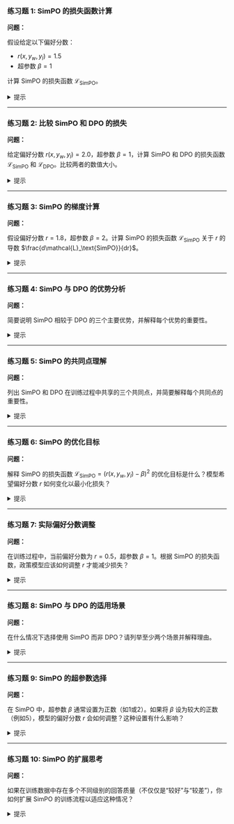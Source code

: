 

### 练习题 1: SimPO 的损失函数计算

**问题：**

假设给定以下偏好分数：

- $r(x, y_w, y_l) = 1.5$
- 超参数 $\beta = 1$

计算 SimPO 的损失函数 $\mathcal{L}_\text{SimPO}$。

<details>
<summary>提示</summary>

使用 SimPO 的损失函数定义：

$$
\mathcal{L}_\text{SimPO} = (r(x, y_w, y_l) - \beta)^2
$$

代入数值：

$$
\mathcal{L}_\text{SimPO} = (1.5 - 1)^2 = 0.25
$$

</details>

---

### 练习题 2: 比较 SimPO 和 DPO 的损失

**问题：**

给定偏好分数 $r(x, y_w, y_l) = 2.0$，超参数 $\beta = 1$，计算 SimPO 和 DPO 的损失函数 $\mathcal{L}_\text{SimPO}$ 和 $\mathcal{L}_\text{DPO}$。比较两者的数值大小。

<details>
<summary>提示</summary>

**SimPO 的损失：**

$$
\mathcal{L}_\text{SimPO} = (2.0 - 1)^2 = 1
$$

**DPO 的损失：**

$$
\mathcal{L}_\text{DPO} = -\log(\sigma(2.0))
$$

计算 $\sigma(2.0)$：

$$
\sigma(2.0) = \frac{1}{1 + e^{-2}} \approx 0.8808
$$

因此，

$$
\mathcal{L}_\text{DPO} = -\log(0.8808) \approx 0.1269
$$

**比较：**

$$
\mathcal{L}_\text{SimPO} = 1 \quad \text{和} \quad \mathcal{L}_\text{DPO} \approx 0.1269
$$

SimPO 的损失更大。

</details>

---

### 练习题 3: SimPO 的梯度计算

**问题：**

假设偏好分数 $r = 1.8$，超参数 $\beta = 2$。计算 SimPO 的损失函数 $\mathcal{L}_\text{SimPO}$ 关于 $r$ 的导数 $\frac{d\mathcal{L}_\text{SimPO}}{dr}$。

<details>
<summary>提示</summary>

SimPO 的损失函数：

$$
\mathcal{L}_\text{SimPO} = (r - \beta)^2
$$

对 $r$ 求导：

$$
\frac{d\mathcal{L}_\text{SimPO}}{dr} = 2(r - \beta)
$$

代入数值：

$$
\frac{d\mathcal{L}_\text{SimPO}}{dr} = 2(1.8 - 2) = 2(-0.2) = -0.4
$$

</details>

---

### 练习题 4: SimPO 与 DPO 的优势分析

**问题：**

简要说明 SimPO 相较于 DPO 的三个主要优势，并解释每个优势的重要性。

<details>
<summary>提示</summary>

**1. 计算更简单：**

- **解释**：SimPO 使用 MSE 损失函数，而 DPO 需要计算 sigmoid 和对数，减少了计算复杂度。
- **重要性**：降低计算需求，适用于计算资源有限的环境。

**2. 训练更稳定：**

- **解释**：MSE 损失函数的数值变化更平滑，避免了交叉熵损失在梯度更新时可能产生的大幅波动。
- **重要性**：提高训练过程的稳定性，减少训练过程中的不确定性。

**3. 可控的偏好强度：**

- **解释**：通过调节超参数 $\beta$，可以直接控制偏好分数 $r$ 的目标值，灵活调整模型的偏好强度。
- **重要性**：提供了更直观的方式来调整模型行为，满足不同应用场景的需求。

</details>

---

### 练习题 5: SimPO 的共同点理解

**问题：**

列出 SimPO 和 DPO 在训练过程中共享的三个共同点，并简要解释每个共同点的重要性。

<details>
<summary>提示</summary>

**1. 使用参考模型作为基准：**

- **解释**：两者都依赖参考模型提供稳定的基准来比较政策模型的输出。
- **重要性**：确保训练过程中有一个固定的标准，避免模型偏离过远。

**2. 自回归式计算序列概率：**

- **解释**：两者都采用自回归方法计算生成序列的条件概率。
- **重要性**：保证生成文本的连贯性和一致性。

**3. 不需要显式的奖励函数：**

- **解释**：两者都通过偏好分数直接优化模型，而无需设计复杂的奖励函数。
- **重要性**：简化了训练过程，降低了额外的设计成本。

**4. 训练过程中只更新政策模型参数：**

- **解释**：参考模型的参数在训练过程中保持不变，只有政策模型的参数被优化。
- **重要性**：减少了优化的复杂性，保证参考模型的稳定性。

</details>

---

### 练习题 6: SimPO 的优化目标

**问题：**

解释 SimPO 的损失函数 $\mathcal{L}_\text{SimPO} = (r(x, y_w, y_l) - \beta)^2$ 的优化目标是什么？模型希望偏好分数 $r$ 如何变化以最小化损失？

<details>
<summary>提示</summary>

SimPO 的损失函数：

$$
\mathcal{L}_\text{SimPO} = (r - \beta)^2
$$

**优化目标：**

- 最小化损失函数意味着使得 $(r - \beta)^2$ 尽可能小。
- 因此，模型希望偏好分数 $r$ 接近目标值 $\beta$。

**具体变化：**

- 当 $r > \beta$ 或 $r < \beta$ 时，损失都会增加。
- 最小化损失要求 $r$ 趋近于 $\beta$。

</details>

---

### 练习题 7: 实际偏好分数调整

**问题：**

在训练过程中，当前偏好分数为 $r = 0.5$，超参数 $\beta = 1$。根据 SimPO 的损失函数，政策模型应该如何调整 $r$ 才能减少损失？

<details>
<summary>提示</summary>

SimPO 的损失函数：

$$
\mathcal{L}_\text{SimPO} = (0.5 - 1)^2 = 0.25
$$

**调整方向：**

- 当前 $r = 0.5 < \beta = 1$。
- 为了减少损失，模型应增加 $r$，使其接近 $\beta = 1$。

**具体操作：**

- 增大政策模型生成较好回答 $y_w$ 的概率，提高 $r$ 值。

</details>

---

### 练习题 8: SimPO 与 DPO 的适用场景

**问题：**

在什么情况下选择使用 SimPO 而非 DPO？请列举至少两个场景并解释理由。

<details>
<summary>提示</summary>

**1. 计算资源有限的场景：**

- **解释**：SimPO 的损失函数更简单，减少了计算复杂度。
- **理由**：适用于计算资源受限或需要快速迭代的环境。

**2. 需要更稳定训练过程的场景：**

- **解释**：SimPO 使用 MSE 损失，数值变化更平滑，避免了 DPO 可能的梯度波动。
- **理由**：适用于对训练稳定性要求较高的任务，如大规模模型训练。

**3. 需要精确控制偏好强度的场景：**

- **解释**：通过调节 $\beta$，可以直接控制偏好分数的目标值。
- **理由**：适用于需要细粒度调整模型行为的应用，如特定用户偏好定制。

</details>

---

### 练习题 9: SimPO 的超参数选择

**问题：**

在 SimPO 中，超参数 $\beta$ 通常设置为正数（如1或2）。如果将 $\beta$ 设为较大的正数（例如5），模型的偏好分数 $r$ 会如何调整？这种设置有什么影响？

<details>
<summary>提示</summary>

**设置效果：**

- **目标**：$r$ 接近较大的 $\beta$ 值（如5）。
- **模型调整**：需要大幅提高政策模型生成较好回答 $y_w$ 的概率，相对于生成较差回答 $y_l$。

**影响：**

- **增强偏好**：模型会更强烈地偏向于生成高质量的回答。
- **可能的副作用**：
  - 过度优化可能导致多样性下降，生成的回答趋于单一。
  - 如果 $\beta$ 设得过高，可能导致训练过程难以收敛，或引发梯度爆炸问题。

</details>

---

### 练习题 10: SimPO 的扩展思考

**问题：**

如果在训练数据中存在多个不同级别的回答质量（不仅仅是“较好”与“较差”），你如何扩展 SimPO 的训练流程以适应这种情况？

<details>
<summary>提示</summary>

**扩展方法：**

1. **多级偏好分数：**

   - 为不同级别的回答分配不同的偏好分数 $r_i$。
   - 使用多个目标 $\beta_i$，使每个级别的回答分数接近相应的目标值。

2. **加权损失函数：**

   - 定义加权的 MSE 损失，将不同级别的回答损失加权计算。
   - 例如：
     $$
     \mathcal{L}_\text{SimPO} = \sum_{i} w_i (r_i - \beta_i)^2
     $$

3. **分层优化：**

   - 按照回答质量的不同层级，分阶段优化模型，使其先优化高等级，再逐步优化低等级。

4. **集成排序模型：**

   - 构建一个排序模型，将回答按质量排序，并基于排序位置分配偏好分数。
   - 使用排序损失（如 NDCG）结合 MSE，优化模型生成的回答质量排序。

5. **多任务学习：**

   - 将回答质量的预测作为一个额外任务，联合优化生成质量与偏好分数。

**重要性：**

- 这种扩展能够更细粒度地反映回答质量的多样性，提高模型在复杂场景下的表现。
- 有助于模型在面对不同需求时，生成更符合预期的多样化回答。

</details>


<script src="https://giscus.app/client.js"
        data-repo="InuyashaYang/AIDIY"
        data-repo-id="R_kgDOM1VVTQ"
        data-category="Announcements"
        data-category-id="DIC_kwDOM1VVTc4Ckls_"
        data-mapping="pathname"
        data-strict="0"
        data-reactions-enabled="1"
        data-emit-metadata="0"
        data-input-position="bottom"
        data-theme="preferred_color_scheme"
        data-lang="zh-CN"
        crossorigin="anonymous"
        async>
</script>
